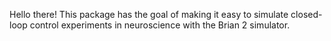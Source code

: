 Hello there! This package has the goal of making it easy to simulate closed-loop control experiments in neuroscience with the Brian 2 simulator.
